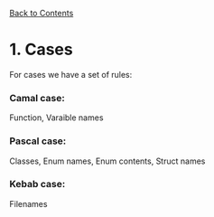 [Back to Contents](https://github.com/OIL-language/OIL-style-guide/blob/main/README.md)
# 1. Cases

For cases we have a set of rules:

### Camal case:
Function,
Varaible names

### Pascal case:
Classes,
Enum names, 
Enum contents,
Struct names

### Kebab case:
Filenames
